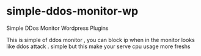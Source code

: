 # simple-ddos-monitor-wp
Simple DDos Monitor Wordpress Plugins

This is simple of ddos monitor , you can block ip when in the monitor looks like ddos attack . simple but this make your serve cpu usage more freshs
